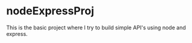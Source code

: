 # nodeExpressProj
This is the basic project where I try to build simple API's using node and express.
